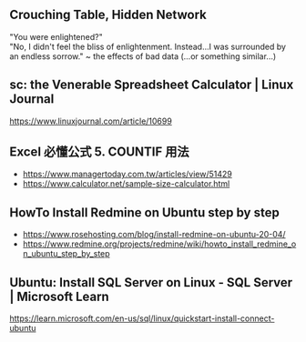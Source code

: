 ## Crouching Table, Hidden Network
"You were enlightened?" <br>
"No, I didn't feel the bliss of enlightenment. Instead...I was surrounded by an endless sorrow." ~ the effects of bad data (...or something similar...)
## sc: the Venerable Spreadsheet Calculator | Linux Journal
https://www.linuxjournal.com/article/10699
## Excel 必懂公式 5. COUNTIF 用法
 - https://www.managertoday.com.tw/articles/view/51429
 - https://www.calculator.net/sample-size-calculator.html
## HowTo Install Redmine on Ubuntu step by step
 - https://www.rosehosting.com/blog/install-redmine-on-ubuntu-20-04/
 - https://www.redmine.org/projects/redmine/wiki/howto_install_redmine_on_ubuntu_step_by_step
## Ubuntu: Install SQL Server on Linux - SQL Server | Microsoft Learn
https://learn.microsoft.com/en-us/sql/linux/quickstart-install-connect-ubuntu
